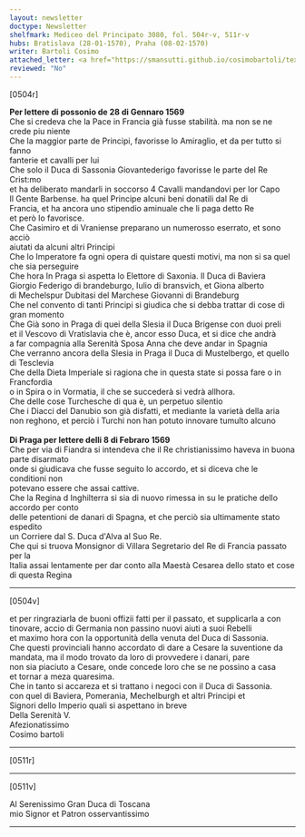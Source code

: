 ```yaml
---
layout: newsletter
doctype: Newsletter
shelfmark: Mediceo del Principato 3080, fol. 504r-v, 511r-v
hubs: Bratislava (28-01-1570), Praha (08-02-1570)
writer: Bartoli Cosimo
attached_letter: <a href="https://smansutti.github.io/cosimobartoli/texts/TBD/">TBD</a>
reviewed: "No"
---
```


[0504r]  
  
  
<strong>Per lettere di possonio de 28 di Gennaro 1569</strong>  
Che si credeva che la Pace in Francia già fusse stabilità. ma non se ne crede piu niente  
Che la maggior parte de Principi, favorisse lo Amiraglio, et da per tutto si fanno  
fanterie et cavalli per lui  
Che solo il Duca di Sassonia Giovantederigo favorisse le parte del Re Crist:mo  
et ha deliberato mandarli in soccorso 4 Cavalli mandandovi per lor Capo  
Il Gente Barbense. ha quel Principe alcuni beni donatili dal Re di  
Francia, et ha ancora uno stipendio aminuale che li paga detto Re  
et però lo favorisce.  
Che Casimiro et di Vraniense preparano un numerosso eserrato, et sono acciò  
aiutati da alcuni altri Principi  
Che lo Imperatore fa ogni opera di quistare questi motivi, ma non si sa quel che sia perseguire  
Che hora In Praga si aspetta lo Elettore di Saxonia. Il Duca di Baviera  
Giorgio Federigo di brandeburgo, Iulio di bransvich, et Giona alberto  
di Mechelspur Dubitasi del Marchese Giovanni di Brandeburg  
Che nel convento di tanti Principi si giudica che si debba trattar di cose di gran momento  
Che Già sono in Praga di quei della Slesia il Duca Brigense con duoi preli  
et il Vescovo di Vratislavia che è, ancor esso Duca, et si dice che andrà  
a far compagnia alla Serenità Sposa Anna che deve andar in Spagnia  
Che verranno ancora della Slesia in Praga il Duca di Mustelbergo, et quello  
di Tesclevia  
Che della Dieta Imperiale si ragiona che in questa state si possa fare o in Francfordia  
o in Spira o in Vormatia, il che se succederà si vedrà allhora.  
Che delle cose Turchesche di qua è, un perpetuo silentio  
Che i Diacci del Danubio son già disfatti, et mediante la varietà della aria  
non reghono, et perciò i Turchi non han potuto innovare tumulto alcuno  
<br/><strong>Di Praga per lettere delli 8 di Febraro 1569</strong>  
Che per via di Fiandra si intendeva che il Re christianissimo haveva in buona parte disarmato  
onde si giudicava che fusse seguito lo accordo, et si diceva che le conditioni non  
potevano essere che assai cattive.  
Che la Regina d Inghilterra si sia di nuovo rimessa in su le pratiche dello accordo per conto  
delle petentioni de danari di Spagna, et che perciò sia ultimamente stato espedito  
un Corriere dal S. Duca d'Alva al Suo Re.  
Che qui si truova Monsignor di Villara Segretario del Re di Francia passato per la  
Italia assai lentamente per dar conto alla Maestà Cesarea dello stato et cose di questa Regina  
  
---  

[0504v]  
  
  
et per ringraziarla de buoni offizii fatti per il passato, et supplicarla a con  
tinovare, accio di Germania non passino nuovi aiuti a suoi Rebelli  
et maximo hora con la opportunità della venuta del Duca di Sassonia.  
Che questi provinciali hanno accordato di dare a Cesare la suventione da  
mandata, ma il modo trovato da loro di provvedere i danari, pare  
non sia piaciuto a Cesare, onde concede loro che se ne possino a casa  
et tornar a meza quaresima.  
Che in tanto si accareza et si trattano i negoci con il Duca di Sassonia.  
con quel di Baviera, Pomerania, Mechelburgh et altri Principi et  
Signori dello Imperio quali si aspettano in breve  
Della Serenità V.  
Afezionatissimo  
Cosimo bartoli  
  
---  

[0511r]  
  
  
  
---  

[0511v]  
  
  
Al Serenissimo Gran Duca di Toscana  
mio Signor et Patron osservantissimo  
  
---  

